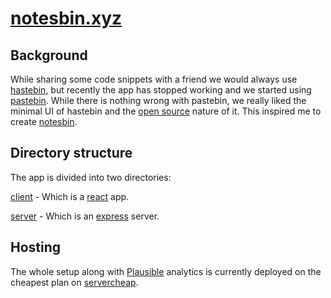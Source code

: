# [notesbin.xyz](https://notesbin.xyz)

## Background

While sharing some code snippets with a friend we would always use [hastebin](https://hastebin.com), but recently the app has stopped working and we started using [pastebin](https://pastebin.com). While there is nothing wrong with pastebin, we really liked the minimal UI of hastebin and the [open source](https://github.com/seejohnrun/haste-server) nature of it. This inspired me to create [notesbin](https://notesbin.xyz).

## Directory structure

The app is divided into two directories:

[client](https://github.com/FlashBlaze/notesbin/tree/main/client) - Which is a [react](https://reactjs.org/) app.

[server](https://github.com/FlashBlaze/notesbin/tree/main/server) - Which is an [express](https://expressjs.com/) server.

## Hosting

The whole setup along with [Plausible](https://plausible.io/) analytics is currently deployed on the cheapest plan on [servercheap](https://servercheap.net/pricing.php).
